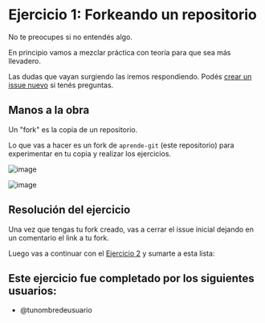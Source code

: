 # Ejercicio 1: Forkeando un repositorio

No te preocupes si no entendés algo.

En principio vamos a mezclar práctica con teoría para que sea más llevadero.

Las dudas que vayan surgiendo las iremos respondiendo. Podés [crear un issue nuevo](https://github.com/marcelomazza/aprende-git/issues/new) si tenés preguntas.

## Manos a la obra

Un "fork" es la copia de un repositorio.

Lo que vas a hacer es un fork de `aprende-git` (este repositorio) para experimentar en tu copia y realizar los ejercicios.

![image](https://user-images.githubusercontent.com/384622/168346078-7b2764a8-c04a-4ce9-9ec0-a0a2a2c6b05d.png)

![image](https://user-images.githubusercontent.com/384622/168346189-4177ab10-478d-4e4d-bb06-9e27c1a00171.png)

## Resolución del ejercicio

Una vez que tengas tu fork creado, vas a cerrar el issue inicial dejando en un comentario el link a tu fork.

Luego vas a continuar con el [Ejercicio 2](ejercicios/pull-request.md) y sumarte a esta lista:

## Este ejercicio fue completado por los siguientes usuarios:

- @tunombredeusuario

